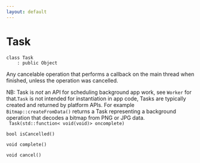 ```yaml
---
layout: default
---
```


# Task

```
class Task
    : public Object
```


Any cancelable operation that performs a callback on the main thread when finished, unless the operation was cancelled.     

NB: Task is *not* an API for scheduling background app work, see `Worker` for that.`Task` is not intended for instantiation in app code, Tasks are typically created and returned by platform APIs. For example `Bitmap::createFromData()` returns a Task representing a background operation that decodes a bitmap from PNG or JPG data.     
` Task(std::function< void(void)> oncomplete)`<br>

`bool isCancelled()`<br>

`void complete()`<br>

`void cancel()`<br>


